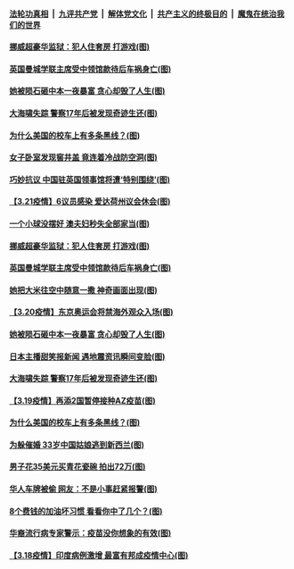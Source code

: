 

####  [法轮功真相](../../../../basic/blob/master/README.md?t=03222331) &nbsp;|&nbsp; [九评共产党](../../../../9ping.md/blob/master/README.md?t=03222331) &nbsp;|&nbsp; [解体党文化](../../../../jtdwh.md/blob/master/README.md?t=03222331)  &nbsp;|&nbsp; [共产主义的终极目的](../../../../gczydzjmd.md/blob/master/README.md?t=03222331) &nbsp;|&nbsp; [魔鬼在统治我们的世界](../../../../mgztzwmdsj.md/blob/master/README.md?t=03222331) 

#### [挪威超豪华监狱：犯人住套房 打游戏(图)](../pages/p3/966279.md?t=03222331) 

#### [英国曼城学联主席受中领馆款待后车祸身亡(图)](../pages/p3/966247.md?t=03222331) 


#### [她被陨石砸中本一夜暴富 贪心却毁了人生(图)](../pages/p3/965990.md?t=03222331) 

#### [大海啸失踪 警察17年后被发现奇迹生还(图)](../pages/p3/966106.md?t=03222331) 

#### [为什么美国的校车上有多条黑线？(图)](../pages/p3/965888.md?t=03222331) 

#### [女子卧室发现窖井盖 竟连着冷战防空洞(图)](../pages/p3/966326.md?t=03222331) 

#### [巧妙抗议 中国驻英国领事馆将遭‘特别围绕’(图)](../pages/p3/966307.md?t=03222331) 

#### [【3.21疫情】6议员感染 爱达荷州议会休会(图)](../pages/p3/966287.md?t=03222331) 

#### [一个小球没摆好 澳夫妇秒失全部家当(图)](../pages/p3/966283.md?t=03222331) 

#### [挪威超豪华监狱：犯人住套房 打游戏(图)](../pages/p3/966279.md?t=03222331) 

#### [英国曼城学联主席受中领馆款待后车祸身亡(图)](../pages/p3/966247.md?t=03222331) 

#### [她把大米往空中随意一撒 神奇画面出现(图)](../pages/p3/966225.md?t=03222331) 


#### [【3.20疫情】东京奥运会将禁海外观众入场(图)](../pages/p3/966210.md?t=03222331) 

#### [她被陨石砸中本一夜暴富 贪心却毁了人生(图)](../pages/p3/965990.md?t=03222331) 

#### [日本主播甜笑报新闻 遇地震资讯瞬间变脸(图)](../pages/p3/966126.md?t=03222331) 

#### [大海啸失踪 警察17年后被发现奇迹生还(图)](../pages/p3/966106.md?t=03222331) 

#### [【3.19疫情】再添2国暂停接种AZ疫苗(图)](../pages/p3/966099.md?t=03222331) 

#### [为什么美国的校车上有多条黑线？(图)](../pages/p3/965888.md?t=03222331) 

#### [为躲催婚 33岁中国姑娘逃到新西兰(图)](../pages/p3/966082.md?t=03222331) 

#### [男子花35美元买青花瓷碗 拍出72万(图)](../pages/p3/966076.md?t=03222331) 

#### [华人车牌被偷 网友：不是小事赶紧报警(图)](../pages/p3/966073.md?t=03222331) 

#### [8个费钱的加油坏习惯 看看你中了几个？(图)](../pages/p3/966027.md?t=03222331) 

#### [华裔流行病专家警示：疫苗没你想象的有效(图)](../pages/p3/966006.md?t=03222331) 

#### [【3.18疫情】印度病例激增 最富有邦成疫情中心(图)](../pages/p3/965974.md?t=03222331) 

